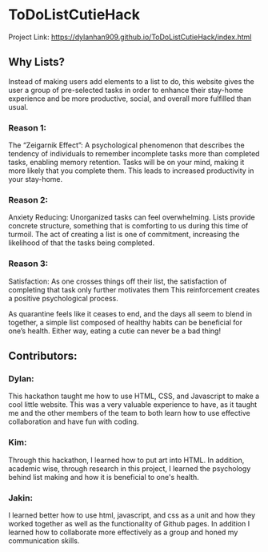 # ToDoListCutieHack
Project Link: https://dylanhan909.github.io/ToDoListCutieHack/index.html
## Why Lists?

Instead of making users add elements to a list to do, this website gives the user a group of pre-selected tasks in order to enhance their stay-home experience and be more productive, social, and overall more fulfilled than usual.

### Reason 1: 
The “Zeigarnik Effect”: A psychological phenomenon that describes the tendency of individuals to remember incomplete tasks more than completed tasks, enabling memory retention. Tasks will be on your mind, making it more likely that you complete them. This leads to increased productivity in your stay-home.

### Reason 2: 
Anxiety Reducing: Unorganized tasks can feel overwhelming. Lists provide concrete structure, something that is comforting to us during this time of turmoil. The act of creating a list is one of commitment, increasing the likelihood of that the tasks being completed.

### Reason 3: 
Satisfaction: As one crosses things off their list, the satisfaction of completing that task only further motivates them  This reinforcement creates a positive psychological process.

As quarantine feels like it ceases to end, and the days all seem to blend in together, a simple list composed of healthy habits can be beneficial for one’s health. Either way, eating a cutie can never be a bad thing! 

## Contributors:

### Dylan: 
This hackathon taught me how to use HTML, CSS, and Javascript to make a cool little website. This was a very valuable experience to have, as it taught me and the other members of the team to both learn how to use effective collaboration and have fun with coding.

### Kim: 
Through this hackathon, I learned how to put art into HTML. In addition, academic wise, through research in this project, I learned the psychology behind list making and how it is beneficial to one's health.

### Jakin: 
I learned better how to use html, javascript, and css as a unit and how they worked together as well as the functionality of Github pages. In addition I learned how to collaborate more effectively as a group and honed my communication skills.
